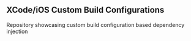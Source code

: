 ## XCode/iOS Custom Build Configurations

Repository showcasing custom build configuration based dependency injection
